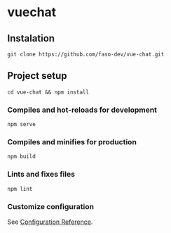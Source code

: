 # vuechat

## Instalation
```
git clone https://github.com/faso-dev/vue-chat.git
```
## Project setup
```
cd vue-chat && npm install
```

### Compiles and hot-reloads for development
```
npm serve
```

### Compiles and minifies for production
```
npm build
```

### Lints and fixes files
```
npm lint
```

### Customize configuration
See [Configuration Reference](https://cli.vuejs.org/config/).
